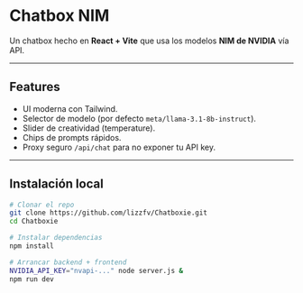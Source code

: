 # Chatbox NIM 

Un chatbox hecho en **React + Vite** que usa los modelos **NIM de NVIDIA** vía API.

---

## Features
- UI moderna con Tailwind.
- Selector de modelo (por defecto `meta/llama-3.1-8b-instruct`).
- Slider de creatividad (temperature).
- Chips de prompts rápidos.
- Proxy seguro `/api/chat` para no exponer tu API key.

---

## Instalación local

```bash
# Clonar el repo
git clone https://github.com/lizzfv/Chatboxie.git
cd Chatboxie

# Instalar dependencias
npm install

# Arrancar backend + frontend
NVIDIA_API_KEY="nvapi-..." node server.js &
npm run dev
